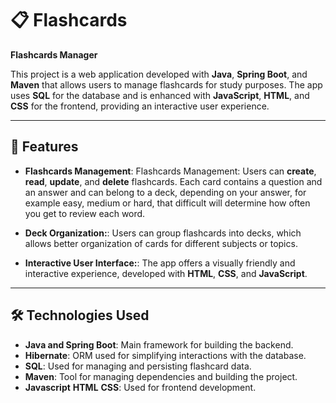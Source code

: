 # 📋 Flashcards

**Flashcards Manager**

This project is a web application developed with **Java**, **Spring Boot**, and **Maven** that allows users to manage flashcards for study purposes. The app uses **SQL** for the database and is enhanced with **JavaScript**, **HTML**, and **CSS** for the frontend, providing an interactive user experience.

---

## 🌟  Features

- **Flashcards Management**: Flashcards Management: Users can **create**, **read**, **update**, and **delete** flashcards. Each card contains a question and an answer and can belong to a deck, depending on your answer, for example easy, medium or hard, that difficult will determine how often you get to review each word.

- **Deck Organization:**:  Users can group flashcards into decks, which allows better organization of cards for different subjects or topics.

- **Interactive User Interface:**: The app offers a visually friendly and interactive experience, developed with **HTML**, **CSS**, and **JavaScript**.

---

## 🛠️ Technologies Used

- **Java and Spring Boot**: Main framework for building the backend.
- **Hibernate**: ORM used for simplifying interactions with the database.
- **SQL**:  Used for managing and persisting flashcard data.
- **Maven**: Tool for managing dependencies and building the project.
- **Javascript** **HTML** **CSS**: Used for frontend development.

